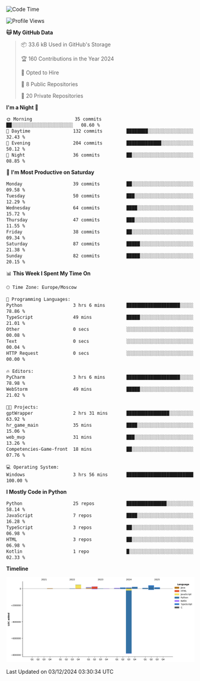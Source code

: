 <!--START_SECTION:waka-->
![Code Time](http://img.shields.io/badge/Code%20Time-555%20hrs%2032%20mins-blue)

![Profile Views](http://img.shields.io/badge/Profile%20Views-3-blue)

**🐱 My GitHub Data** 

> 📦 33.6 kB Used in GitHub's Storage 
 > 
> 🏆 160 Contributions in the Year 2024
 > 
> 💼 Opted to Hire
 > 
> 📜 8 Public Repositories 
 > 
> 🔑 20 Private Repositories 
 > 
**I'm a Night 🦉** 

```text
🌞 Morning                35 commits          ██░░░░░░░░░░░░░░░░░░░░░░░   08.60 % 
🌆 Daytime                132 commits         ████████░░░░░░░░░░░░░░░░░   32.43 % 
🌃 Evening                204 commits         █████████████░░░░░░░░░░░░   50.12 % 
🌙 Night                  36 commits          ██░░░░░░░░░░░░░░░░░░░░░░░   08.85 % 
```
📅 **I'm Most Productive on Saturday** 

```text
Monday                   39 commits          ██░░░░░░░░░░░░░░░░░░░░░░░   09.58 % 
Tuesday                  50 commits          ███░░░░░░░░░░░░░░░░░░░░░░   12.29 % 
Wednesday                64 commits          ████░░░░░░░░░░░░░░░░░░░░░   15.72 % 
Thursday                 47 commits          ███░░░░░░░░░░░░░░░░░░░░░░   11.55 % 
Friday                   38 commits          ██░░░░░░░░░░░░░░░░░░░░░░░   09.34 % 
Saturday                 87 commits          █████░░░░░░░░░░░░░░░░░░░░   21.38 % 
Sunday                   82 commits          █████░░░░░░░░░░░░░░░░░░░░   20.15 % 
```


📊 **This Week I Spent My Time On** 

```text
🕑︎ Time Zone: Europe/Moscow

💬 Programming Languages: 
Python                   3 hrs 6 mins        ████████████████████░░░░░   78.86 % 
TypeScript               49 mins             █████░░░░░░░░░░░░░░░░░░░░   21.01 % 
Other                    0 secs              ░░░░░░░░░░░░░░░░░░░░░░░░░   00.08 % 
Text                     0 secs              ░░░░░░░░░░░░░░░░░░░░░░░░░   00.04 % 
HTTP Request             0 secs              ░░░░░░░░░░░░░░░░░░░░░░░░░   00.00 % 

🔥 Editors: 
PyCharm                  3 hrs 6 mins        ████████████████████░░░░░   78.98 % 
WebStorm                 49 mins             █████░░░░░░░░░░░░░░░░░░░░   21.02 % 

🐱‍💻 Projects: 
gptWrapper               2 hrs 31 mins       ████████████████░░░░░░░░░   63.92 % 
hr_game_main             35 mins             ████░░░░░░░░░░░░░░░░░░░░░   15.06 % 
web_mvp                  31 mins             ███░░░░░░░░░░░░░░░░░░░░░░   13.26 % 
Competencies-Game-front  18 mins             ██░░░░░░░░░░░░░░░░░░░░░░░   07.76 % 

💻 Operating System: 
Windows                  3 hrs 56 mins       █████████████████████████   100.00 % 
```

**I Mostly Code in Python** 

```text
Python                   25 repos            ███████████████░░░░░░░░░░   58.14 % 
JavaScript               7 repos             ████░░░░░░░░░░░░░░░░░░░░░   16.28 % 
TypeScript               3 repos             ██░░░░░░░░░░░░░░░░░░░░░░░   06.98 % 
HTML                     3 repos             ██░░░░░░░░░░░░░░░░░░░░░░░   06.98 % 
Kotlin                   1 repo              █░░░░░░░░░░░░░░░░░░░░░░░░   02.33 % 
```



**Timeline**

![Lines of Code chart](https://raw.githubusercontent.com/adlemx/adlemx/main/assets/bar_graph.png)


 Last Updated on 03/12/2024 03:30:34 UTC
<!--END_SECTION:waka-->
